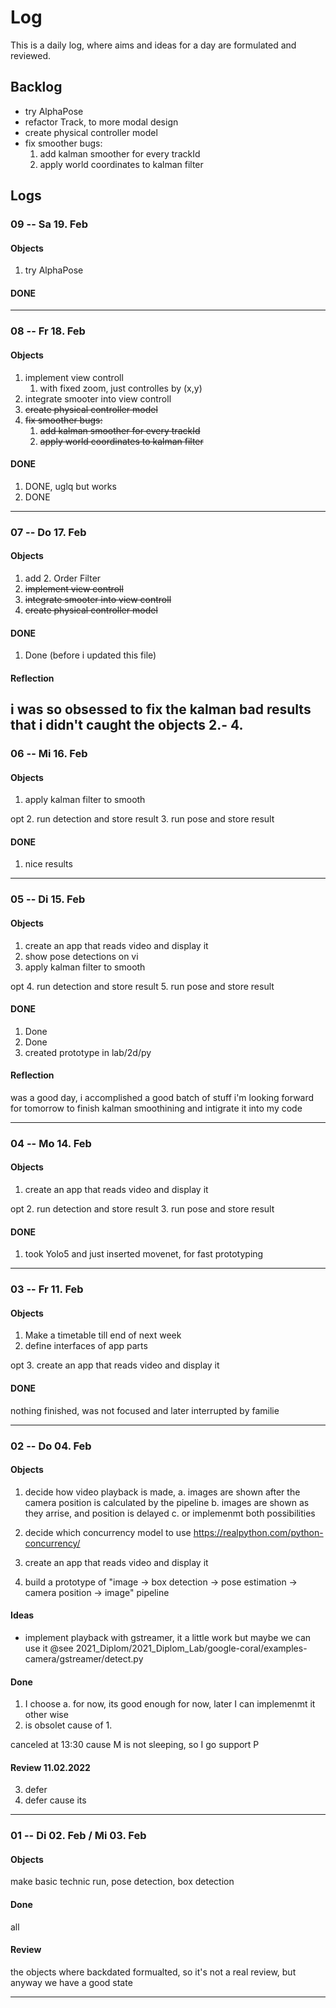 # Log

This is a daily log, where aims and ideas for a day are formulated and reviewed.

## Backlog
- try AlphaPose
- refactor Track, to more modal design
- create physical controller model
- fix smoother bugs:
   1. add kalman smoother for every trackId
   2. apply world coordinates to kalman filter


## Logs

### 09 -- Sa 19. Feb

#### Objects
1. try AlphaPose
  
#### DONE

---

### 08 -- Fr 18. Feb

#### Objects
1. implement view controll
   1. with fixed zoom, just controlles by (x,y)
2. integrate smooter into view controll
3. ~~create physical controller model~~
4. ~~fix smoother bugs:~~
   1. ~~add kalman smoother for every trackId~~
   2. ~~apply world coordinates to kalman filter~~


#### DONE
1. DONE, uglq but works
2. DONE

---

### 07 -- Do 17. Feb

#### Objects
1. add 2. Order Filter
2. ~~implement view controll~~
3. ~~integrate smooter into view controll~~
4. ~~create physical controller model~~


#### DONE
1. Done (before i updated this file)

#### Reflection
i was so obsessed to fix the kalman bad results that i didn't caught the objects 2.- 4.
---

### 06 -- Mi 16. Feb

#### Objects
1. apply kalman filter to smooth

opt
2. run detection and store result
3. run pose and store result

#### DONE
1. nice results
---

### 05 -- Di 15. Feb

#### Objects
1. create an app that reads video and display it
2. show pose detections on vi
3. apply kalman filter to smooth


opt
4. run detection and store result
5. run pose and store result

#### DONE
1. Done
2. Done
3. created prototype in lab/2d/py

#### Reflection 
was a good day, i accomplished a good batch of stuff
i'm looking forward for tomorrow to finish kalman smoothining and intigrate it into my code

---

### 04 -- Mo 14. Feb

#### Objects
1. create an app that reads video and display it

opt
2. run detection and store result
3. run pose and store result

#### DONE

1. took Yolo5 and just inserted movenet, for fast prototyping 

---

### 03 -- Fr 11. Feb

#### Objects
1. Make a timetable till end of next week
2. define interfaces of app parts

opt
3. create an app that reads video and display it

#### DONE
nothing finished, was not focused and later interrupted by familie

---

### 02 -- Do 04. Feb

#### Objects
1. decide how video playback is made,
    a. images are shown after the camera position is calculated by the pipeline
    b. images are shown as they arrise, and position is delayed
    c. or implemenmt both possibilities

2. decide which concurrency model to use
    https://realpython.com/python-concurrency/

3. create an app that reads video and display it

4. build a prototype of "image -> box detection -> pose estimation -> camera position -> image" pipeline


#### Ideas
- implement playback with gstreamer, it a little work but maybe we can use it @see 2021_Diplom/2021_Diplom_Lab/google-coral/examples-camera/gstreamer/detect.py


#### Done
1. I choose a. for now, its good enough for now, later I can implemenmt it other wise
2. is obsolet cause of 1.

canceled at 13:30 cause M is not sleeping, so I go support P

#### Review 11.02.2022
3. defer 
4. defer 
cause its 

---

### 01 -- Di 02. Feb / Mi 03. Feb

#### Objects
make basic technic run, pose detection, box detection

#### Done 
all

#### Review 
the objects where backdated formualted, so it's not a real review, but anyway we have a good state

---

